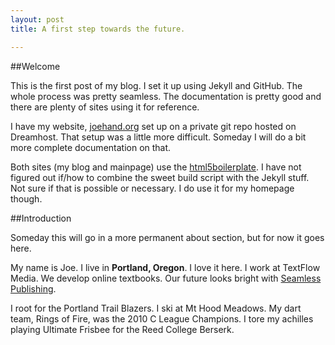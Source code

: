 ```yaml
---
layout: post
title: A first step towards the future.

---
```


##Welcome

This is the first post of my blog. I set it up using Jekyll and GitHub. The whole process was pretty seamless. The documentation is pretty good and there are plenty of sites using it for reference.


I have my website, <a href="http://joehand.org">joehand.org</a> set up on a private git repo hosted on Dreamhost. That setup was a little more difficult. Someday I will do a bit more complete documentation on that.


Both sites (my blog and mainpage) use the <a href="http://html5boilerplate.com/">html5boilerplate</a>. I have not figured out if/how to combine the sweet build script with the Jekyll stuff. Not sure if that is possible or necessary. I do use it for my homepage though.


##Introduction

Someday this will go in a more permanent about section, but for now it goes here.


My name is Joe. I live in __Portland, Oregon__. I love it here. I work at TextFlow Media. We develop online textbooks. Our future looks bright with <a href="http://seamlesspublishing.com">Seamless Publishing</a>.


I root for the Portland Trail Blazers. I ski at Mt Hood Meadows. My dart team, Rings of Fire, was the 2010 C League Champions. I tore my achilles playing Ultimate Frisbee for the Reed College Berserk.
